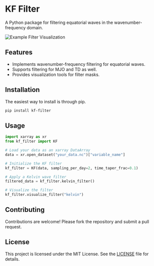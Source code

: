 # KF Filter

A Python package for filtering equatorial waves in the wavenumber-frequency domain.

![Example Filter Visualization](example/figures/kelvin_filtered_OLR.png)

## Features

- Implements wavenumber-frequency filtering for equatorial waves.
- Supports filtering for MJO and TD as well.
- Provides visualization tools for filter masks.

## Installation

The easiest way to install is through pip.

```bash
pip install kf-filter
```

## Usage

```python
import xarray as xr
from kf_filter import KF

# Load your data as an xarray DataArray
data = xr.open_dataset("your_data.nc")["variable_name"]

# Initialize the KF filter
kf_filter = KF(data, sampling_per_day=2, time_taper_frac=0.1)

# Apply a Kelvin wave filter
filtered_data = kf_filter.kelvin_filter()

# Visualize the filter
kf_filter.visualize_filter("kelvin")
```

## Contributing

Contributions are welcome! Please fork the repository and submit a pull request.

## License

This project is licensed under the MIT License. See the [LICENSE](LICENSE) file for details.
